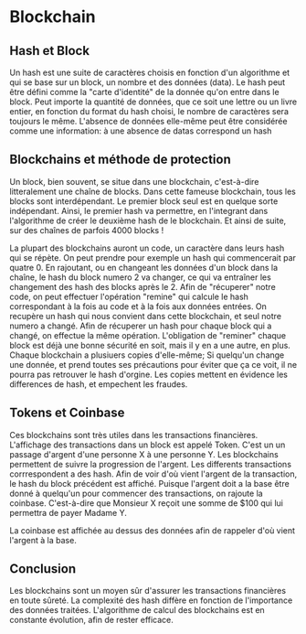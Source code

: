 # Blockchain

## Hash et Block
  
Un hash est une suite de caractères choisis en fonction d'un algorithme et qui se base sur un block, un nombre et des données (data). 
Le hash peut être défini comme la "carte d'identité" de la donnée qu'on entre dans le block.
Peut importe la quantité de données, que ce soit une lettre ou un livre entier, en fonction du format du hash choisi, le nombre de caractères sera toujours le même.
L'absence de données elle-même peut être considérée comme une information: à une absence de datas correspond un hash

  
## Blockchains et méthode de protection
 
Un block, bien souvent, se situe dans une blockchain, c'est-à-dire litteralement une chaîne de blocks.
Dans cette fameuse blockchain, tous les blocks sont interdépendant.
Le premier block seul est en quelque sorte indépendant.
Ainsi, le premier hash va permettre, en l'integrant dans l'algorithme de créer le deuxième hash de le blockchain.
Et ainsi de suite, sur des chaînes de parfois 4000 blocks !


La plupart des blockchains auront un code, un caractère dans leurs hash qui se répète.
On peut prendre pour exemple un hash qui commencerait par quatre 0.
En rajoutant, ou en changeant les données d'un block dans la chaîne, le hash du block numero 2 va changer, ce qui va entraîner les changement des hash des blocks après le 2.
Afin de "récuperer" notre code, on peut effectuer l'opération "remine" qui calcule le hash correspondant à la fois au code et à la fois aux données entrées. 
On recupère un hash qui nous convient dans cette blockchain, et seul notre numero a changé. 
Afin de récuperer un hash pour chaque block qui a changé, on effectue la même opération.
L'obligation de "reminer" chaque block est déjà une bonne sécurité en soit, mais il y en a une autre, en plus.
Chaque blockchain a plusiuers copies d'elle-même;
Si quelqu'un change une donnée, et prend toutes ses précautions pour éviter que ça ce voit, il ne pourra pas retrouver le hash d'orgine.
Les copies mettent en évidence les differences de hash, et empechent les fraudes.

## Tokens et Coinbase

Ces blockchains sont très utiles dans les transactions financières.
L'affichage des transactions dans un block est appelé Token.
C'est un un passage d'argent d'une personne X à une personne Y.
Les blockchains permettent de suivre la progression de l'argent.
Les differents transactions corrrespondent a des hash.
Afin de voir d'où vient l'argent de la transaction, le hash du block précédent est affiché.
Puisque l'argent doit a la base être donné à quelqu'un pour commencer des transactions, on rajoute la coinbase.
C'est-à-dire que Monsieur X reçoit une somme  de $100 qui lui permettra de payer Madame Y.
 
La coinbase est affichée au dessus des données afin de rappeler d'où vient l'argent à la base.
 
## Conclusion

Les blockchains sont un moyen sûr d'assurer les transactions financières en toute sûreté.
La complexité des hash diffère en fonction de l'importance des données traitées.
L'algorithme de calcul des blockchains est en constante évolution, afin de rester efficace.
 
 




 
 

